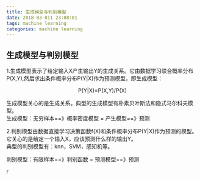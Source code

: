 ```yaml
---
title: 生成模型与判别模型
date: 2018-03-011 23:08:01
tags: machine learning
categories: machine learning
---
```


## 生成模型与判别模型
1.生成模型表示了给定输入X产生输出Y的生成关系。它由数据学习联合概率分布P(X,Y),然后求出条件概率分布P(Y|X)作为预测模型，即生成模型：  
<center>P(Y|X)=P(X,Y)/P(X)</center>

生成模型关心的是生成关系。典型的生成模型有朴素贝叶斯法和隐式马尔科夫模型。  
生成模型：无穷样本==》概率密度模型 = 产生模型==》预测


2.判别模型由数据直接学习决策函数f(X)和条件概率分布P(Y|X)作为预测的模型。它关心的是给定一个输入X，应该预测什么样的输出Y。  
典型的判别模型有：knn，SVM，感知机等。

判别模型：有限样本==》判别函数 = 预测模型==》预测

























r
